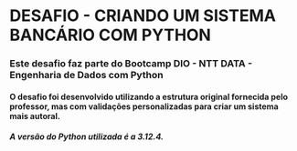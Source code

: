 # DESAFIO - CRIANDO UM SISTEMA BANCÁRIO COM PYTHON

### Este desafio faz parte do Bootcamp DIO - NTT DATA - Engenharia de Dados com Python

#### O desafio foi desenvolvido utilizando a estrutura original fornecida pelo professor, mas com validações personalizadas para criar um sistema mais autoral.

##### A versão do Python utilizada é a 3.12.4.
